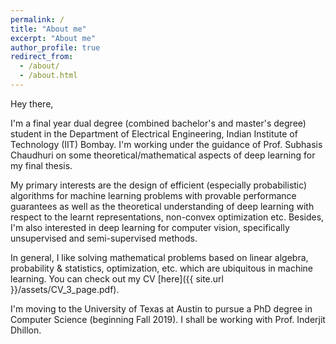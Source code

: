 ```yaml
---
permalink: /
title: "About me"
excerpt: "About me"
author_profile: true
redirect_from: 
  - /about/
  - /about.html
---
```


Hey there,

I'm a final year dual degree (combined bachelor's and master's degree) student in the Department of Electrical Engineering, Indian Institute of Technology (IIT) Bombay. I'm working under the guidance of Prof. Subhasis Chaudhuri on some theoretical/mathematical aspects of deep learning for my final thesis.

My primary interests are the design of efficient (especially probabilistic) algorithms for machine learning problems with provable performance guarantees as well as the theoretical understanding of deep learning with respect to the learnt representations, non-convex optimization etc. Besides, I'm also interested in deep learning for computer vision, specifically unsupervised and semi-supervised methods.

In general, I like solving mathematical problems based on linear algebra, probability & statistics, optimization, etc. which are ubiquitous in machine learning. You can check out my CV [here]({{ site.url }}/assets/CV_3_page.pdf).

I'm moving to the University of Texas at Austin to pursue a PhD degree in Computer Science (beginning Fall 2019). I shall be working with Prof. Inderjit Dhillon.
